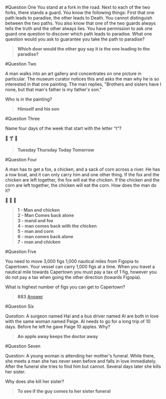 #Question One
You stand at a fork in the road. Next to each of the two forks, there stands a guard. You know the following things: First that one path leads to paradise, the other leads to Death. You cannot distinguish between the two paths. You also know that one of the two guards always tells the truth and the other always lies. You have permission to ask one guard one question to discover which path leads to paradise. What one question would you ask to guarantee you take the path to paradise?

>**Which door would the other guy say it is the one leading to the paradise?**

#Question Two

A man walks into an art gallery and concentrates on one picture in particular. The museum curator notices this and asks the man why he is so interested in that one painting. The man replies, "Brothers and sisters have I none, but that man's father is my father's son."

Who is in the painting?

>**Himself and his son**

#Question Three

Name four days of the week that start with the letter "t"?

🍔 🍸 🍺
>**Tuesday
>Thursday
>Today
>Tomorrow**

#Question Four

A man has to get a fox, a chicken, and a sack of corn across a river. He has a row boat, and it can only carry him and one other thing. If the fox and the chicken are left together, the fox will eat the chicken. If the chicken and the corn are left together, the chicken will eat the corn. How does the man do it?

🐔 🐺 🌽  

>**1 - Man and chicken  
>2 - Man Comes back alone  
>3 - mand and fox  
>4 - man comes back with the chicken  
>5 - man and corn  
>6 - man comes back alone  
>7 - man and chicken**

#Question Five

You need to move 3,000 figs 1,000 nautical miles from Figopia to Capertown. Your vessel can carry 1,000 figs at a time. When you travel a nautical mile towards Capertown you must pay a tax of 1 fig, however you do not pay a tax when going the other direction (towards Figopia).

What is highest number of figs you can get to Capertown?
>**883** [Answer](http://goodriddlesnow.com/riddles/view/566)  

#Question Six

Question: A surgeon named Hal and a bus driver named Al are both in love with the same woman named Paige. Al needs to go for a long trip of 10 days. Before he left he gave Paige 10 apples. Why?
>**An apple away keeps the doctor away**  

#Question Seven

Question: A young woman is attending her mother's funeral. While there, she meets a man she has never seen before and falls in love immediately. After the funeral she tries to find him but cannot. Several days later she kills her sister.

Why does she kill her sister?

>**To see if the guy comes to her sister funeral**
